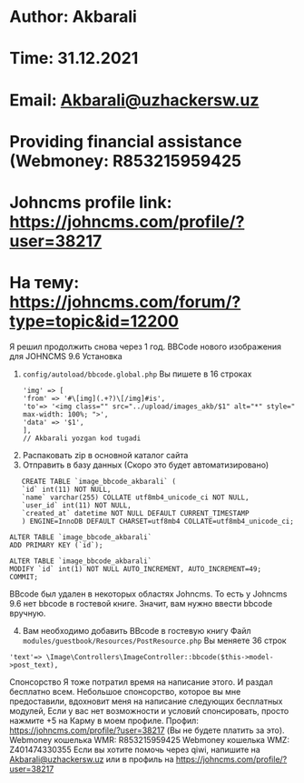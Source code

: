 # Author: Akbarali
# Time: 31.12.2021
# Email: Akbarali@uzhackersw.uz
# Providing financial assistance (Webmoney:  R853215959425
# Johncms profile link: https://johncms.com/profile/?user=38217
# На тему: https://johncms.com/forum/?type=topic&id=12200

Я решил продолжить снова через 1 год.
BBCode нового изображения для JOHNCMS 9.6
Установка
1. `config/autoload/bbcode.global.php`
   Вы пишете в 16 строках
   ```//image || Rasm || Akbarali yozgan
   'img' => [
   'from' => '#\[img](.+?)\[/img]#is',
   'to'=> '<img class="" src="../upload/images_akb/$1" alt="*" style=" max-width: 100%; ">',
   'data' => '$1',
   ],
   // Akbarali yozgan kod tugadi
   ```
2. Распаковать zip в основной каталог сайта
3. Отправить в базу данных (Скоро это будет автоматизировано)
````
   CREATE TABLE `image_bbcode_akbarali` (
   `id` int(11) NOT NULL,
   `name` varchar(255) COLLATE utf8mb4_unicode_ci NOT NULL,
   `user_id` int(11) NOT NULL,
   `created_at` datetime NOT NULL DEFAULT CURRENT_TIMESTAMP
   ) ENGINE=InnoDB DEFAULT CHARSET=utf8mb4 COLLATE=utf8mb4_unicode_ci;

ALTER TABLE `image_bbcode_akbarali`
ADD PRIMARY KEY (`id`);

ALTER TABLE `image_bbcode_akbarali`
MODIFY `id` int(1) NOT NULL AUTO_INCREMENT, AUTO_INCREMENT=49;
COMMIT;
````
BBcode был удален в некоторых областях Johncms. То есть у Johncms 9.6 нет bbcode в гостевой книге. 
Значит, вам нужно ввести bbcode вручную.

4. Вам необходимо добавить BBcode в гостевую книгу
   Файл
   `modules/guestbook/Resources/PostResource.php`
   Вы меняете 36 строк
 
`'text'=> \Image\Controllers\ImageController::bbcode($this->model->post_text),`


Спонсорство
Я тоже потратил время на написание этого. И раздал бесплатно всем. Небольшое спонсорство, которое вы мне предоставили, вдохновит меня на написание следующих бесплатных модулей, Если у вас нет возможности и условий спонсировать, просто нажмите +5 на Карму в моем профиле. Профил: https://johncms.com/profile/?user=38217 (Вы не будете платить за это).
Webmoney кошелька WMR: R853215959425
Webmoney кошелька WMZ: Z401474330355
Если вы хотите помочь через qiwi, напишите на Akbarali@uzhackersw.uz или в профиль на https://johncms.com/profile/?user=38217
 
